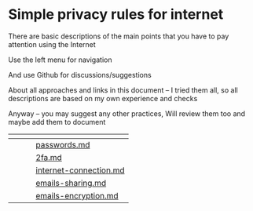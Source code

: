 # Simple privacy rules for internet

There are basic descriptions of the main points that you have to pay attention using the Internet

Use the left menu for navigation

And use Github for discussions/suggestions

About all approaches and links in this document – I tried them all, so all descriptions are based on my own experience and checks

Anyway – you may suggest any other practices, Will review them too and maybe add them to document

<table data-view="cards"><thead><tr><th></th><th></th><th></th><th data-type="content-ref"></th></tr></thead><tbody><tr><td></td><td></td><td></td><td><a href="passwords.md">passwords.md</a></td></tr><tr><td></td><td></td><td></td><td><a href="2fa.md">2fa.md</a></td></tr><tr><td></td><td></td><td></td><td><a href="internet-connection.md">internet-connection.md</a></td></tr><tr><td></td><td></td><td></td><td><a href="emails/emails-sharing.md">emails-sharing.md</a></td></tr><tr><td></td><td></td><td></td><td><a href="emails/emails-encryption.md">emails-encryption.md</a></td></tr></tbody></table>
